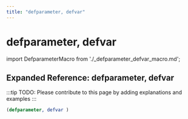 ```yaml
---
title: "defparameter, defvar"
---
```


# defparameter, defvar

import DefparameterMacro from './_defparameter_defvar_macro.md';

<DefparameterMacro />

## Expanded Reference: defparameter, defvar

:::tip
TODO: Please contribute to this page by adding explanations and examples
:::

```lisp
(defparameter, defvar )
```
